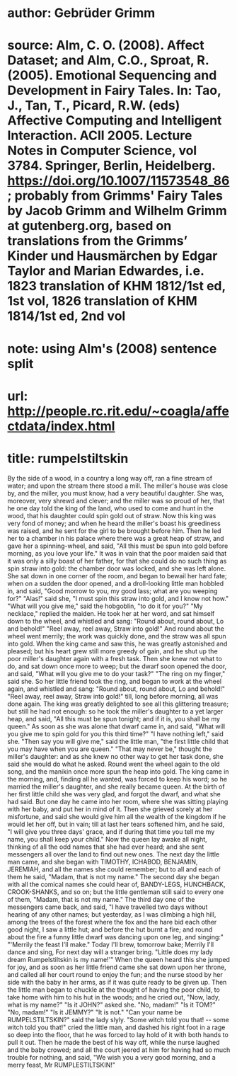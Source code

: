 # author: Gebrüder Grimm
# source: Alm, C. O. (2008). Affect Dataset; and Alm, C.O., Sproat, R. (2005). Emotional Sequencing and Development in Fairy Tales. In: Tao, J., Tan, T., Picard, R.W. (eds) Affective Computing and Intelligent Interaction. ACII 2005. Lecture Notes in Computer Science, vol 3784. Springer, Berlin, Heidelberg. https://doi.org/10.1007/11573548_86; probably from Grimms' Fairy Tales by Jacob Grimm and Wilhelm Grimm at gutenberg.org, based on translations from the Grimms’ Kinder und Hausmärchen by Edgar Taylor and Marian Edwardes, i.e. 1823 translation of KHM 1812/1st ed, 1st vol, 1826 translation of KHM 1814/1st ed, 2nd vol
# note: using Alm's (2008) sentence split
# url: http://people.rc.rit.edu/~coagla/affectdata/index.html
# title: rumpelstiltskin

By the side of a wood, in a country a long way off, ran a fine stream of water; and upon the stream there stood a mill.
The miller's house was close by, and the miller, you must know, had a very beautiful daughter.
She was, moreover, very shrewd and clever; and the miller was so proud of her, that he one day told the king of the land, who used to come and hunt in the wood, that his daughter could spin gold out of straw.
Now this king was very fond of money; and when he heard the miller's boast his greediness was raised, and he sent for the girl to be brought before him.
Then he led her to a chamber in his palace where there was a great heap of straw, and gave her a spinning-wheel, and said, "All this must be spun into gold before morning, as you love your life."
It was in vain that the poor maiden said that it was only a silly boast of her father, for that she could do no such thing as spin straw into gold: the chamber door was locked, and she was left alone.
She sat down in one corner of the room, and began to bewail her hard fate; when on a sudden the door opened, and a droll-looking little man hobbled in, and said, "Good morrow to you, my good lass; what are you weeping for?"
"Alas!" said she, "I must spin this straw into gold, and I know not how."
"What will you give me," said the hobgoblin, "to do it for you?"
"My necklace," replied the maiden.
He took her at her word, and sat himself down to the wheel, and whistled and sang:
"Round about, round about, Lo and behold!"
"Reel away, reel away, Straw into gold!"
And round about the wheel went merrily; the work was quickly done, and the straw was all spun into gold.
When the king came and saw this, he was greatly astonished and pleased; but his heart grew still more greedy of gain, and he shut up the poor miller's daughter again with a fresh task.
Then she knew not what to do, and sat down once more to weep; but the dwarf soon opened the door, and said, "What will you give me to do your task?"
"The ring on my finger," said she.
So her little friend took the ring, and began to work at the wheel again, and whistled and sang:
"Round about, round about, Lo and behold!"
"Reel away, reel away, Straw into gold!"
till, long before morning, all was done again.
The king was greatly delighted to see all this glittering treasure; but still he had not enough: so he took the miller's daughter to a yet larger heap, and said, "All this must be spun tonight; and if it is, you shall be my queen."
As soon as she was alone that dwarf came in, and said, "What will you give me to spin gold for you this third time?"
"I have nothing left," said she.
"Then say you will give me," said the little man, "the first little child that you may have when you are queen."
"That may never be," thought the miller's daughter: and as she knew no other way to get her task done, she said she would do what he asked.
Round went the wheel again to the old song, and the manikin once more spun the heap into gold.
The king came in the morning, and, finding all he wanted, was forced to keep his word; so he married the miller's daughter, and she really became queen.
At the birth of her first little child she was very glad, and forgot the dwarf, and what she had said.
But one day he came into her room, where she was sitting playing with her baby, and put her in mind of it.
Then she grieved sorely at her misfortune, and said she would give him all the wealth of the kingdom if he would let her off, but in vain; till at last her tears softened him, and he said, "I will give you three days' grace, and if during that time you tell me my name, you shall keep your child."
Now the queen lay awake all night, thinking of all the odd names that she had ever heard; and she sent messengers all over the land to find out new ones.
The next day the little man came, and she began with TIMOTHY, ICHABOD, BENJAMIN, JEREMIAH, and all the names she could remember; but to all and each of them he said, "Madam, that is not my name."
The second day she began with all the comical names she could hear of, BANDY-LEGS, HUNCHBACK, CROOK-SHANKS, and so on; but the little gentleman still said to every one of them, "Madam, that is not my name."
The third day one of the messengers came back, and said, "I have travelled two days without hearing of any other names; but yesterday, as I was climbing a high hill, among the trees of the forest where the fox and the hare bid each other good night, I saw a little hut; and before the hut burnt a fire; and round about the fire a funny little dwarf was dancing upon one leg, and singing:"
"'Merrily the feast I'll make."
Today I'll brew, tomorrow bake; Merrily I'll dance and sing, For next day will a stranger bring.
"Little does my lady dream Rumpelstiltskin is my name!'"
When the queen heard this she jumped for joy, and as soon as her little friend came she sat down upon her throne, and called all her court round to enjoy the fun; and the nurse stood by her side with the baby in her arms, as if it was quite ready to be given up.
Then the little man began to chuckle at the thought of having the poor child, to take home with him to his hut in the woods; and he cried out, "Now, lady, what is my name?"
"Is it JOHN?" asked she.
"No, madam!"
"Is it TOM?"
"No, madam!"
"Is it JEMMY?"
"It is not."
"Can your name be RUMPELSTILTSKIN?" said the lady slyly.
"Some witch told you that! -- some witch told you that!" cried the little man, and dashed his right foot in a rage so deep into the floor, that he was forced to lay hold of it with both hands to pull it out.
Then he made the best of his way off, while the nurse laughed and the baby crowed; and all the court jeered at him for having had so much trouble for nothing, and said, "We wish you a very good morning, and a merry feast, Mr RUMPLESTILTSKIN!"

